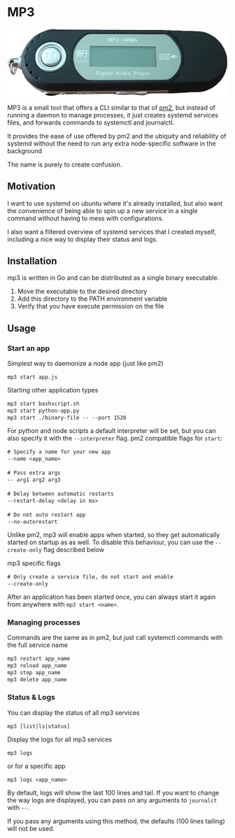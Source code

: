 # MP3

![Header image (an mp3 player)](header.png)

MP3 is a small tool that offers a CLI similar to that of [pm2](https://github.com/Unitech/pm2),
but instead of running a daemon to manage processes, it just creates systemd services files,
and forwards commands to systemctl and journalctl.

It provides the ease of use offered by pm2 and the ubiquity and reliability of systemd
without the need to run any extra node-specific software in the background

The name is purely to create confusion.

## Motivation

I want to use systemd on ubuntu where it's already installed, but also want the convenience of being able to
spin up a new service in a single command without having to mess with configurations.

I also want a filtered overview of systemd services that I created myself, including a nice way to display their status
and logs.

## Installation

mp3 is written in Go and can be distributed as a single binary executable.

1. Move the executable to the desired directory
2. Add this directory to the PATH environment variable
3. Verify that you have execute permission on the file

## Usage

### Start an app

Simplest way to daemonize a node app (just like pm2)

```shell
mp3 start app.js
```

Starting other application types

```shell
mp3 start bashscript.sh
mp3 start python-app.py
mp3 start ./binary-file -- --port 1520
```

For python and node scripts a default interpreter will be set,
but you can also specify it with the `--interpreter` flag.
pm2 compatible flags for `start`:

```shell
# Specify a name for your new app
--name <app_name>

# Pass extra args
-- arg1 arg2 arg3

# Delay between automatic restarts
--restart-delay <delay in ms>

# Do not auto restart app
--no-autorestart
```

Unlike pm2, mp3 will enable apps when started, so they get automatically started on startup as as well. To disable this
behaviour, you can use the `--create-only` flag described below

mp3 specific flags

```shell
# Only create a service file, do not start and enable
--create-only
```

After an application has been started once, you can always start it again from anywhere with `mp3 start <name>`.


### Managing processes

Commands are the same as in pm2, but just call systemctl commands with the full service name

```shell
mp3 restart app_name
mp3 reload app_name
mp3 stop app_name
mp3 delete app_name
```

### Status & Logs

You can display the status of all mp3 services

```shell
mp3 [list|ls|status]
```

Display the logs for all mp3 services

```shell
mp3 logs
```

or for a specific app

```shell
mp3 logs <app_name>
```

By default, logs will show the last 100 lines and tail. If you want to change the way logs are displayed, you can pass
on any arguments to `journalct` with `--`.

If you pass any arguments using this method, the defaults (100 lines tailing) will not be used.
